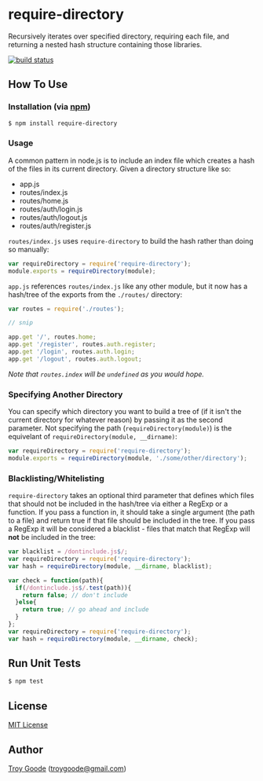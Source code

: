 # require-directory

Recursively iterates over specified directory, requiring each file, and returning a nested hash structure containing those libraries.

[![build status](https://secure.travis-ci.org/TroyGoode/node-require-directory.png)](http://travis-ci.org/TroyGoode/node-require-directory)

## How To Use

### Installation (via [npm](https://npmjs.org/package/require-directory))

```bash
$ npm install require-directory
```

### Usage

A common pattern in node.js is to include an index file which creates a hash of the files in its current directory. Given a directory structure like so:

* app.js
* routes/index.js
* routes/home.js
* routes/auth/login.js
* routes/auth/logout.js
* routes/auth/register.js

`routes/index.js` uses `require-directory` to build the hash rather than doing so manually:

```javascript
var requireDirectory = require('require-directory');
module.exports = requireDirectory(module);
```

`app.js` references `routes/index.js` like any other module, but it now has a hash/tree of the exports from the `./routes/` directory:

```javascript
var routes = require('./routes');

// snip

app.get '/', routes.home;
app.get '/register', routes.auth.register;
app.get '/login', routes.auth.login;
app.get '/logout', routes.auth.logout;
```

*Note that `routes.index` will be `undefined` as you would hope.*

### Specifying Another Directory

You can specify which directory you want to build a tree of (if it isn't the current directory for whatever reason) by passing it as the second parameter. Not specifying the path (`requireDirectory(module)`) is the equivelant of `requireDirectory(module, __dirname)`:

```javascript
var requireDirectory = require('require-directory');
module.exports = requireDirectory(module, './some/other/directory');
```

### Blacklisting/Whitelisting

`require-directory` takes an optional third parameter that defines which files that should not be included in the hash/tree via either a RegExp or a function. If you pass a function in, it should take a single argument (the path to a file) and return true if that file should be included in the tree. If you pass a RegExp it will be considered a blacklist - files that match that RegExp will **not** be included in the tree:

```javascript
var blacklist = /dontinclude.js$/;
var requireDirectory = require('require-directory');
var hash = requireDirectory(module, __dirname, blacklist);
```

```javascript
var check = function(path){
  if(/dontinclude.js$/.test(path)){
    return false; // don't include
  }else{
    return true; // go ahead and include
  }
};
var requireDirectory = require('require-directory');
var hash = requireDirectory(module, __dirname, check);
```

## Run Unit Tests

```bash
$ npm test
```

## License

[MIT License](http://www.opensource.org/licenses/mit-license.php)

## Author

[Troy Goode](https://github.com/TroyGoode) ([troygoode@gmail.com](mailto:troygoode@gmail.com))
